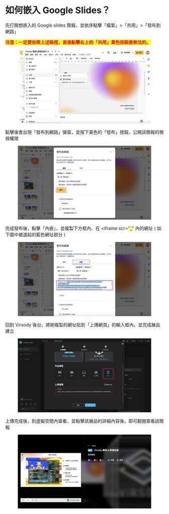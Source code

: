 # 如何嵌入 Google Slides？

先打開想嵌入的 Google slides 簡報，並依序點擊「檔案」>「共用」>「發布到網路」

<mark style="color:red;">**注意：一定要依照上述路徑，直接點擊右上的「共用」黃色按鈕是無法的。**</mark>

<figure><img src="../../../../.gitbook/assets/截圖 2022-12-29 下午3.14.27.png" alt=""><figcaption></figcaption></figure>

點擊後會出現「發布到網路」彈窗，並按下黃色的「發布」按鈕，公開該簡報的檢視權限

<figure><img src="../../../../.gitbook/assets/Frame 58.png" alt=""><figcaption></figcaption></figure>

完成發布後，點擊「內嵌」，並複製下方框內、在 \<iframe scr="<mark style="color:blue;">\_</mark>" 內的網址 ( 如下圖中被選起的藍色網址部分 )

<figure><img src="../../../../.gitbook/assets/Frame 59.png" alt=""><figcaption></figcaption></figure>

回到 Virsody 後台，將剛複製的網址貼到「上傳網頁」的輸入框內，並完成展品建立

<figure><img src="../../../../.gitbook/assets/Frame 61.png" alt=""><figcaption></figcaption></figure>

上傳完成後，到虛擬空間內查看，並點擊該展品的詳細內容後，即可翻閱查看該簡報

<figure><img src="../../../../.gitbook/assets/截圖 2022-12-29 下午3.18.48.png" alt=""><figcaption></figcaption></figure>
